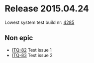 Release 2015.04.24
==================

Lowest system test build nr: [4285](http://jenkins-yellow.uk.shazamteam.net/view/DMT/job/MMS-systemtest/4285)

Non epic
-----------------------
* [ITQ-82](https://jira.shazamteam.net//browse/ITQ-82) Test issue 1
* [ITQ-83](https://jira.shazamteam.net//browse/ITQ-83) Test issue 2

